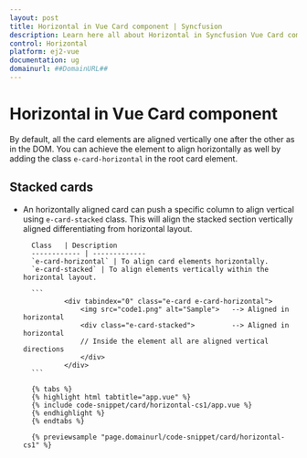 ```yaml
---
layout: post
title: Horizontal in Vue Card component | Syncfusion
description: Learn here all about Horizontal in Syncfusion Vue Card component of Syncfusion Essential JS 2 and more.
control: Horizontal 
platform: ej2-vue
documentation: ug
domainurl: ##DomainURL##
---
```


# Horizontal in Vue Card component

By default, all the card elements are aligned vertically one after the other as in the DOM. You can achieve the element to align horizontally as well by adding the class `e-card-horizontal` in the root card element.

## Stacked cards

* An horizontally aligned card can push a specific column to align vertical using `e-card-stacked` class. This will align the stacked section vertically aligned differentiating from horizontal layout.

        Class   | Description
        ------------ | -------------
        `e-card-horizontal` | To align card elements horizontally.
        `e-card-stacked` | To align elements vertically within the horizontal layout.

        ```
                <div tabindex="0" class="e-card e-card-horizontal">
                    <img src="code1.png" alt="Sample">   --> Aligned in horizontal
                    <div class="e-card-stacked">         --> Aligned in horizontal
                    // Inside the element all are aligned vertical directions
                    </div>
                </div>
        ```

        {% tabs %}
        {% highlight html tabtitle="app.vue" %}
        {% include code-snippet/card/horizontal-cs1/app.vue %}
        {% endhighlight %}
        {% endtabs %}
                
        {% previewsample "page.domainurl/code-snippet/card/horizontal-cs1" %}